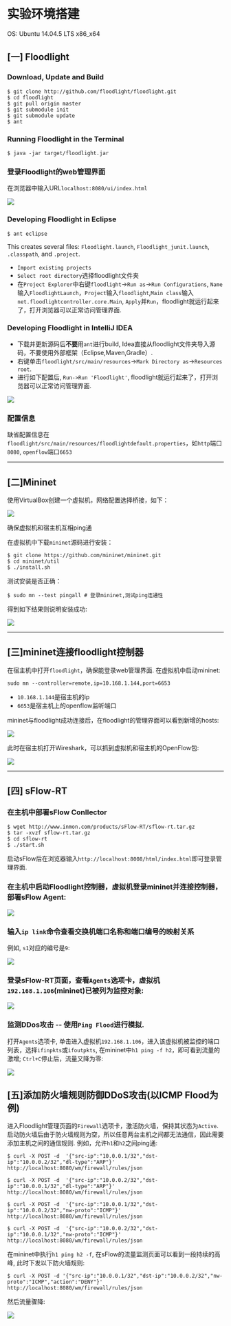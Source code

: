 # 实验环境搭建
OS: Ubuntu 14.04.5 LTS x86_x64

## [一] Floodlight
### Download, Update and Build
```
$ git clone http://github.com/floodlight/floodlight.git
$ cd floodlight
$ git pull origin master
$ git submodule init
$ git submodule update
$ ant
```
### Running Floodlight in the Terminal
```
$ java -jar target/floodlight.jar
```

### 登录Floodlight的web管理界面
在浏览器中输入URL`localhost:8080/ui/index.html`

![](images/floodlight-web.png)

### Developing Floodlight in Eclipse
```
$ ant eclipse
```

This creates several files: `Floodlight.launch`, `Floodlight_junit.launch`, `.classpath`, and `.project`. 

- `Import existing projects`
- `Select root directory`选择floodlight文件夹
- 在`Project Explorer`中右键`floodlight`->`Run as`->`Run Configurations`, `Name`输入`FloodlightLaunch`，`Project`输入`floodlight`,`Main class`输入`net.floodlightcontroller.core.Main`, `Apply`并`Run`，floodlight就运行起来了，打开浏览器可以正常访问管理界面.

### Developing Floodlight in IntelliJ IDEA
- 下载并更新源码后**不要**用`ant`进行build, Idea直接从floodlight文件夹导入源码，不要使用外部框架（Eclipse,Maven,Gradle）.
- 右键单击`floodlight/src/main/resources`->`Mark Directory as`->`Resources root`.
- 进行如下配置后, `Run->Run 'Floodlight'`, floodlight就运行起来了，打开浏览器可以正常访问管理界面.

![](images/idea-setting.png)

### 配置信息
缺省配置信息在`floodlight/src/main/resources/floodlightdefault.properties`，如`http`端口`8080`, `openflow`端口`6653`

***

## [二]Mininet
使用VirtualBox创建一个虚拟机，网络配置选择桥接，如下：

![](images/vm-setting-network.png)

确保虚拟机和宿主机互相ping通

在虚拟机中下载`mininet`源码进行安装：

```
$ git clone https://github.com/mininet/mininet.git
$ cd mininet/util
$ ./install.sh
```

测试安装是否正确：

```
$ sudo mn --test pingall # 登录mininet,测试ping连通性
```

得到如下结果则说明安装成功:

![](images/mininet-test.png)

***

## [三]mininet连接floodlight控制器
在宿主机中打开`floodlight`，确保能登录web管理界面. 在虚拟机中启动mininet:

```
sudo mn --controller=remote,ip=10.168.1.144,port=6653
```

- `10.168.1.144`是宿主机的ip
- `6653`是宿主机上的openflow监听端口

mininet与floodlight成功连接后，在floodlight的管理界面可以看到新增的hosts:

![](images/floodlight-hosts.png)

此时在宿主机打开Wireshark，可以抓到虚拟机和宿主机的OpenFlow包:

![](images/wireshark.png)

***

## [四] sFlow-RT
### 在主机中部署sFlow Conllector
```
$ wget http://www.inmon.com/products/sFlow-RT/sflow-rt.tar.gz
$ tar -xvzf sflow-rt.tar.gz
$ cd sflow-rt
$ ./start.sh
```
启动sFlow后在浏览器输入`http://localhost:8008/html/index.html`即可登录管理界面.

### 在主机中启动Floodlight控制器，虚拟机登录mininet并连接控制器，部署sFlow Agent:
![](images/ovs-vsctl.png)

### 输入`ip link`命令查看交换机端口名称和端口编号的映射关系
例如, `s1`对应的编号是`9`:

![](images/iplink.png)

### 登录sFlow-RT页面，查看`Agents`选项卡，虚拟机`192.168.1.106`(mininet)已被列为监控对象:
![](images/sflow-agents.png)

### 监测DDos攻击 -- 使用`Ping Flood`进行模拟.

打开`Agents`选项卡, 单击进入虚拟机`192.168.1.106`，进入该虚拟机被监控的端口列表，选择`ifinpkts`或`ifoutpkts`, 在mininet中`h1 ping -f h2`，即可看到流量的激增; `Ctrl+C`停止后，流量又降为零:

![](images/sflow-ifinpkts.png)

## [五]添加防火墙规则防御DDoS攻击(以ICMP Flood为例)
进入Floodlight管理页面的`Firewall`选项卡，激活防火墙，保持其状态为`Active`. 启动防火墙后由于防火墙规则为空，所以任意两台主机之间都无法通信，因此需要添加主机之间的通信规则. 例如，允许`h1`和`h2`之间ping通:
```
$ curl -X POST -d  '{"src-ip":"10.0.0.1/32","dst-ip":"10.0.0.2/32","dl-type":"ARP"}' http://localhost:8080/wm/firewall/rules/json

$ curl -X POST -d  '{"src-ip":"10.0.0.2/32","dst-ip":"10.0.0.1/32","dl-type":"ARP"}' http://localhost:8080/wm/firewall/rules/json

$ curl -X POST -d  '{"src-ip":"10.0.0.1/32","dst-ip":"10.0.0.2/32","nw-proto":"ICMP"}' http://localhost:8080/wm/firewall/rules/json

$ curl -X POST -d  '{"src-ip":"10.0.0.2/32","dst-ip":"10.0.0.1/32","nw-proto":"ICMP"}' http://localhost:8080/wm/firewall/rules/json
```
在mininet中执行`h1 ping h2 -f`, 在sFlow的流量监测页面可以看到一段持续的高峰, 此时下发以下防火墙规则:
```
$ curl -X POST -d '{"src-ip":"10.0.0.1/32","dst-ip":"10.0.0.2/32","nw-proto":"ICMP","action":"DENY"}' http://localhost:8080/wm/firewall/rules/json
```
然后流量骤降:

![](images/sflow-ifinpkts2.png)

